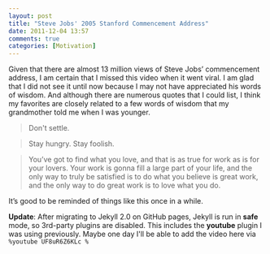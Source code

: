 ```yaml
---
layout: post
title: "Steve Jobs' 2005 Stanford Commencement Address"
date: 2011-12-04 13:57
comments: true
categories: [Motivation]
---
```


Given that there are almost 13 million views of Steve Jobs’ commencement address, I am certain that I missed this video when it went viral. I am glad that I did not see it until now because I may not have appreciated his words of wisdom. And although there are numerous quotes that I could list, I think my favorites are closely related to a few words of wisdom that my grandmother told me when I was younger.


> Don't settle.

> Stay hungry. Stay foolish.

> You’ve got to find what you love, and that is as true for work as is for your lovers. Your work is gonna fill a large part of your life, and the only way to truly be satisfied is to do what you believe is great work, and the only way to do great work is to love what you do.

It’s good to be reminded of things like this once in a while.

**Update**: After migrating to Jekyll 2.0 on GitHub pages, Jekyll is run in **safe** mode, so 3rd-party plugins are disabled. This includes the **youtube** plugin I was using previously. Maybe one day I'll be able to add the video here via `%youtube UF8uR6Z6KLc %`